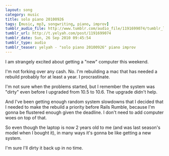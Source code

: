 ```yaml
---
layout: song
category: music
title: solo piano 20100926
tags: [music, mp3, songwriting, piano, improv]
tumblr_audio_file: http://www.tumblr.com/audio_file/1191699074/tumblr_l9czoiQ4By1qzo4ep
tumblr_url: http://t.yelyah.com/post/1191699074
tumblr_date: Sun, 26 Sep 2010 09:45:54
tumblr_type: audio
tumblr_teaser: yelyah - "solo piano 20100926" piano improv
---
```

I am strangely excited about getting a "new" computer this weekend.

I'm not forking over any cash. No. I'm rebuilding a mac that has needed a rebuild probably for at least a year. I procrastinate.

I'm not sure when the problems started, but I remember the system was "dirty" even before I upgraded from 10.5 to 10.6. The upgrade didn't help.

And I've been getting enough random system slowdowns that I decided that I needed to make the rebuild a priority before Rails Rumble, because I'm gonna be flustered enough given the deadline. I don't need to add computer woes on top of that.

So even though the laptop is now 2 years old to me (and was last season's model when I bought it), in many ways it's gonna be like getting a new system.

I'm sure I'll dirty it back up in no time.
